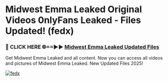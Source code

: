 # Midwest Emma Leaked Original Videos 0nlyFans Leaked - Files Updated! (fedx)

<h3>🔴 CLICK HERE 🌐==►► <a href="https://tinyurl.com/3hn5wdd3" rel="nofollow">Midwest Emma Leaked Updated Files</a></h3>

Get Midwest Emma Leaked and all content. Now you can access all videos and pictures of Midwest Emma Leaked. New Updated Files 2025!

[![fedx](https://i.imgur.com/4HnBqBT.gif)](https://tinyurl.com/3hn5wdd3)
